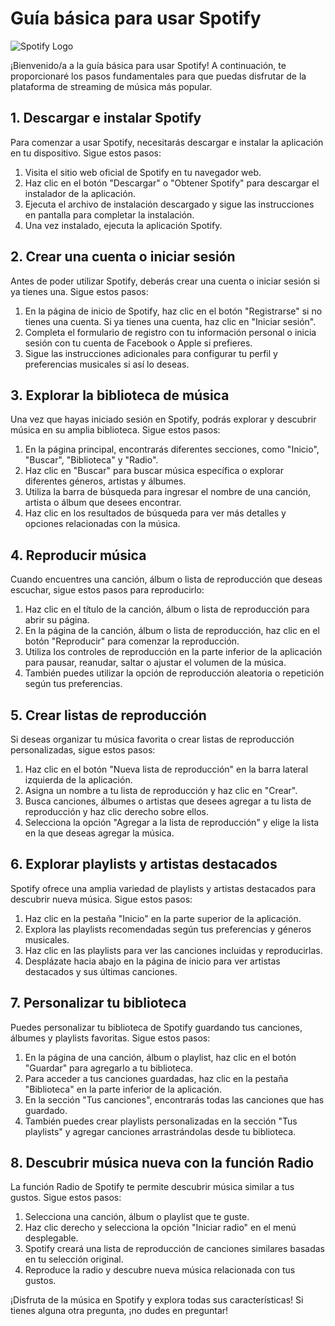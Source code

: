 # Guía básica para usar Spotify

![Spotify Logo](https://www.scdn.co/i/_global/open-graph-default.png)

¡Bienvenido/a a la guía básica para usar Spotify! A continuación, te proporcionaré los pasos fundamentales para que puedas disfrutar de la plataforma de streaming de música más popular.

## 1. Descargar e instalar Spotify

Para comenzar a usar Spotify, necesitarás descargar e instalar la aplicación en tu dispositivo. Sigue estos pasos:

1. Visita el sitio web oficial de Spotify en tu navegador web.
2. Haz clic en el botón "Descargar" o "Obtener Spotify" para descargar el instalador de la aplicación.
3. Ejecuta el archivo de instalación descargado y sigue las instrucciones en pantalla para completar la instalación.
4. Una vez instalado, ejecuta la aplicación Spotify.

## 2. Crear una cuenta o iniciar sesión

Antes de poder utilizar Spotify, deberás crear una cuenta o iniciar sesión si ya tienes una. Sigue estos pasos:

1. En la página de inicio de Spotify, haz clic en el botón "Registrarse" si no tienes una cuenta. Si ya tienes una cuenta, haz clic en "Iniciar sesión".
2. Completa el formulario de registro con tu información personal o inicia sesión con tu cuenta de Facebook o Apple si prefieres.
3. Sigue las instrucciones adicionales para configurar tu perfil y preferencias musicales si así lo deseas.

## 3. Explorar la biblioteca de música

Una vez que hayas iniciado sesión en Spotify, podrás explorar y descubrir música en su amplia biblioteca. Sigue estos pasos:

1. En la página principal, encontrarás diferentes secciones, como "Inicio", "Buscar", "Biblioteca" y "Radio".
2. Haz clic en "Buscar" para buscar música específica o explorar diferentes géneros, artistas y álbumes.
3. Utiliza la barra de búsqueda para ingresar el nombre de una canción, artista o álbum que desees encontrar.
4. Haz clic en los resultados de búsqueda para ver más detalles y opciones relacionadas con la música.

## 4. Reproducir música

Cuando encuentres una canción, álbum o lista de reproducción que deseas escuchar, sigue estos pasos para reproducirlo:

1. Haz clic en el título de la canción, álbum o lista de reproducción para abrir su página.
2. En la página de la canción, álbum o lista de reproducción, haz clic en el botón "Reproducir" para comenzar la reproducción.
3. Utiliza los controles de reproducción en la parte inferior de la aplicación para pausar, reanudar, saltar o ajustar el volumen de la música.
4. También puedes utilizar la opción de reproducción aleatoria o repetición según tus preferencias.

## 5. Crear listas de reproducción

Si deseas organizar tu música favorita o crear listas de reproducción personalizadas, sigue estos pasos:

1. Haz clic en el botón "Nueva lista de reproducción" en la barra lateral izquierda de la aplicación.
2. Asigna un nombre a tu lista de reproducción y haz clic en "Crear".
3. Busca canciones, álbumes o artistas que desees agregar a tu lista de reproducción y haz clic derecho sobre ellos.
4. Selecciona la opción "Agregar a la lista de reproducción" y elige la lista en la que deseas agregar la música.

## 6. Explorar playlists y artistas destacados

Spotify ofrece una amplia variedad de playlists y artistas destacados para descubrir nueva música. Sigue estos pasos:

1. Haz clic en la pestaña "Inicio" en la parte superior de la aplicación.
2. Explora las playlists recomendadas según tus preferencias y géneros musicales.
3. Haz clic en las playlists para ver las canciones incluidas y reproducirlas.
4. Desplázate hacia abajo en la página de inicio para ver artistas destacados y sus últimas canciones.

## 7. Personalizar tu biblioteca

Puedes personalizar tu biblioteca de Spotify guardando tus canciones, álbumes y playlists favoritas. Sigue estos pasos:

1. En la página de una canción, álbum o playlist, haz clic en el botón "Guardar" para agregarlo a tu biblioteca.
2. Para acceder a tus canciones guardadas, haz clic en la pestaña "Biblioteca" en la parte inferior de la aplicación.
3. En la sección "Tus canciones", encontrarás todas las canciones que has guardado.
4. También puedes crear playlists personalizadas en la sección "Tus playlists" y agregar canciones arrastrándolas desde tu biblioteca.

## 8. Descubrir música nueva con la función Radio

La función Radio de Spotify te permite descubrir música similar a tus gustos. Sigue estos pasos:

1. Selecciona una canción, álbum o playlist que te guste.
2. Haz clic derecho y selecciona la opción "Iniciar radio" en el menú desplegable.
3. Spotify creará una lista de reproducción de canciones similares basadas en tu selección original.
4. Reproduce la radio y descubre nueva música relacionada con tus gustos.

¡Disfruta de la música en Spotify y explora todas sus características! Si tienes alguna otra pregunta, ¡no dudes en preguntar!
